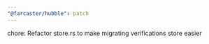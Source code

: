 ```yaml
---
"@farcaster/hubble": patch
---
```


chore: Refactor store.rs to make migrating verifications store easier
